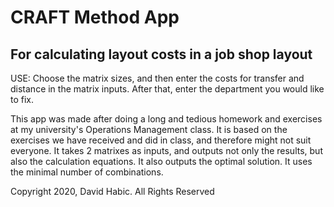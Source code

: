 # CRAFT Method App

## For calculating layout costs in a job shop layout
USE: Choose the matrix sizes, and then enter the costs for transfer and distance in the matrix inputs. After that, enter the department you would like to fix.

This app was made after doing a long and tedious homework and exercises at my university's Operations Management class.
It is based on the exercises we have received and did in class, and therefore might not suit everyone.
It takes 2 matrixes as inputs, and outputs not only the results, but also the calculation equations. It also outputs the optimal solution.
It uses the minimal number of combinations.


Copyright 2020, David Habic. All Rights Reserved